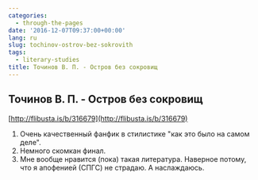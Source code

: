 ```yaml
---
categories:
  - through-the-pages
date: '2016-12-07T09:37:00+00:00'
lang: ru
slug: tochinov-ostrov-bez-sokrovith
tags:
  - literary-studies
title: Точинов В. П. - Остров без сокровищ
---
```


## Точинов В. П. - Остров без сокровищ

[http://flibusta.is/b/316679](http://flibusta.is/b/316679)

<!--more-->

1.  Очень качественный фанфик в стилистике "как это было на самом деле".
2.  Немного скомкан финал.
3.  Мне вообще нравится (пока) такая литература. Наверное потому, что я апофенией (СПГС) не страдаю. А наслаждаюсь.
